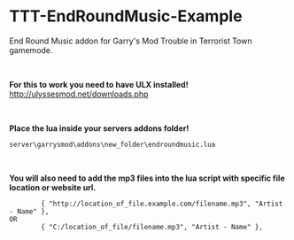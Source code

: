 # TTT-EndRoundMusic-Example
End Round Music addon for Garry's Mod Trouble in Terrorist Town gamemode.

<br>

**For this to work you need to have ULX installed!** 
http://ulyssesmod.net/downloads.php

<br>

**Place the lua inside your servers addons folder!**
```
server\garrysmod\addons\new_folder\endroundmusic.lua
```
<br>

**You will also need to add the mp3 files into the lua script with specific file location or website url.**
```
		{ "http://location_of_file.example.com/filename.mp3", "Artist - Name" },
OR
		{ "C:/location_of_file/filename.mp3", "Artist - Name" },
```

<br>
